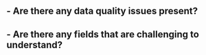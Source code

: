 ## - Are there any data quality issues present?




## - Are there any fields that are challenging to understand?

